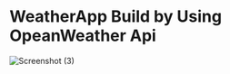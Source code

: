 # WeatherApp Build by Using OpeanWeather Api

![Screenshot (3)](https://github.com/Manojkumar962952/Weather_App/assets/126284997/f2f3b76e-a7f7-4d85-9788-c38c67c4fb56)
